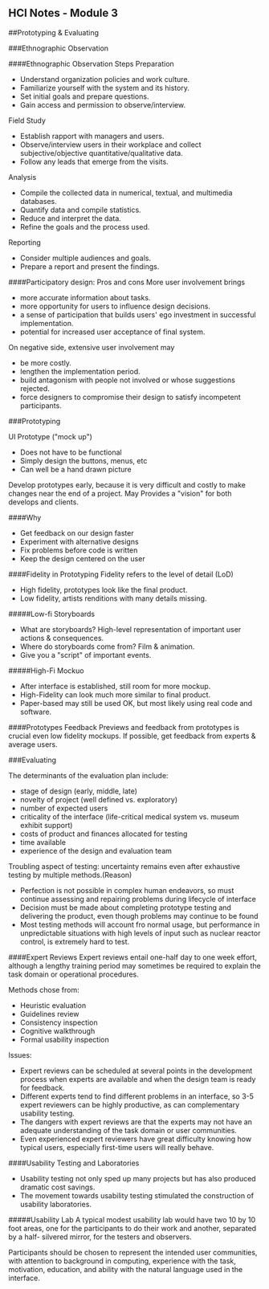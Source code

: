 HCI Notes - Module 3
---
<!-- Copyright Ciel 2013 -->
##Prototyping & Evaluating

###Ethnographic Observation

####Ethnographic Observation Steps
Preparation
  * Understand organization policies and work culture.
  * Familiarize yourself with the system and its history.
  * Set initial goals and prepare questions.
  * Gain access and permission to observe/interview.

Field Study
  * Establish rapport with managers and users.
  * Observe/interview users in their workplace and collect subjective/objective quantitative/qualitative data.
  * Follow any leads that emerge from the visits.

Analysis
  * Compile the collected data in numerical, textual, and multimedia databases.
  * Quantify data and compile statistics.
  * Reduce and interpret the data.
  * Refine the goals and the process used.

Reporting
  * Consider multiple audiences and goals.
  * Prepare a report and present the findings.

####Participatory design: Pros and cons
More user involvement brings
  * more accurate information about tasks.
  * more opportunity for users to influence design decisions.
  * a sense of participation that builds users' ego investment in successful implementation.
  * potential for increased user acceptance of final system.

On negative side, extensive user involvement may
  * be more costly.
  * lengthen the implementation period.
  * build antagonism with people not involved or whose suggestions rejected.
  * force designers to compromise their design to satisfy incompetent participants.

###Prototyping

UI Prototype ("mock up")
 * Does not have to be functional
 * Simply design the buttons, menus, etc
 * Can well be a hand drawn picture

Develop prototypes early, because it is very difficult and costly to make changes near the end of a project. May Provides a "vision" for both develops and clients.

####Why
 * Get feedback on our design faster
 * Experiment with alternative designs
 * Fix problems before code is written
 * Keep the design centered on the user

####Fidelity in Prototyping
Fidelity refers to the level of detail (LoD)
 * High fidelity, prototypes look like the final product.
 * Low fidelity, artists renditions with many details missing.

#####Low-fi Storyboards
 * What are storyboards? High-level representation of important user actions & consequences.
 * Where do storyboards come from? Film & animation.
 * Give you a "script" of important events.

#####High-Fi Mockuo
 * After interface is established, still room for more mockup.
 * High-Fidelity can look much more similar to final product.
 * Paper-based may still be used OK, but most likely using real code and software.

####Prototypes Feedback
Previews and feedback from prototypes is crucial even low fidelity mockups. If possible, get feedback from experts & average users.

###Evaluating

The determinants of the evaluation plan include:
 * stage of design (early, middle, late)
 * novelty of project (well defined vs. exploratory)
 * number of expected users
 * criticality of the interface (life-critical medical system vs. museum exhibit support)
 * costs of product and finances allocated for testing
 * time available
 * experience of the design and evaluation team

Troubling aspect of testing: uncertainty remains even after exhaustive testing by multiple methods.(Reason)
 * Perfection is not possible in complex human endeavors, so must continue assessing and repairing problems during lifecycle of interface
 * Decision must be made about completing prototype testing and delivering the product, even though problems may continue to be found
 * Most testing methods will account fro normal usage, but performance in unpredictable situations with high levels of input such as nuclear reactor control, is extremely hard to test.

####Expert Reviews
Expert reviews entail one-half day to one week effort, although a lengthy training period may sometimes be required to explain the task domain or operational procedures.

Methods chose from:
 * Heuristic evaluation
 * Guidelines review
 * Consistency inspection
 * Cognitive walkthrough
 * Formal usability inspection

Issues:
* Expert reviews can be scheduled at several points in the development process when experts are available and when the design team is ready for feedback.
* Different experts tend to find different problems in an interface, so 3-5 expert reviewers can be highly productive, as can complementary usability testing.
* The dangers with expert reviews are that the experts may not have an adequate understanding of the task domain or user communities.
* Even experienced expert reviewers have great difficulty knowing how typical users, especially first-time users will really behave.

####Usability Testing and Laboratories
 * Usability testing not only sped up many projects but has also produced dramatic cost savings.
 * The movement towards usability testing stimulated the construction of usability laboratories.

#####Usability Lab
A typical modest usability lab would have two 10 by 10 foot areas, one for the participants to do their work and another, separated by a half- silvered mirror, for the testers and observers.

Participants should be chosen to represent the intended user communities, with attention to background in computing, experience with the task, motivation, education, and ability with the natural language used in the interface.
